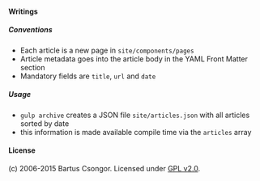 #### Writings

##### Conventions
* Each article is a new page in `site/components/pages`
* Article metadata goes into the article body in the YAML Front Matter section
* Mandatory fields are `title`, `url` and `date`

##### Usage
* `gulp archive` creates a JSON file `site/articles.json` with all articles sorted by date
* this information is made available compile time via the `articles` array

#### License
(c) 2006-2015 Bartus Csongor. Licensed under [GPL v2.0](http://choosealicense.com/licenses/gpl-2.0/).

